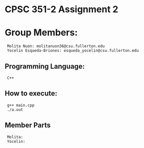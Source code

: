 # CPSC 351-2 Assignment 2

# Group Members: 
     Molita Nuon: molitanuon36@csu.fullerton.edu
     Yocelin Esqueda-Briones: esqueda_yocelin@csu.fullerton.edu

## Programming Language: 
     C++

## How to execute: 
     g++ main.cpp
     ./a.out

## Member Parts
     Molita: 
     Yocelin: 
